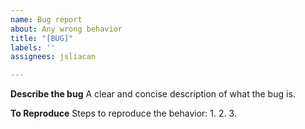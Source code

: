 ```yaml
---
name: Bug report
about: Any wrong behavior
title: "[BUG]"
labels: ''
assignees: jsliacan

---
```


**Describe the bug**
A clear and concise description of what the bug is.

**To Reproduce**
Steps to reproduce the behavior:
1. 
2.
3.
